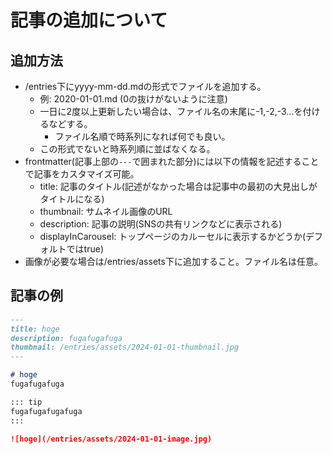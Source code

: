 # 記事の追加について

## 追加方法
- /entries下にyyyy-mm-dd.mdの形式でファイルを追加する。
  - 例: 2020-01-01.md (0の抜けがないように注意)
  - 一日に2度以上更新したい場合は、ファイル名の末尾に-1,-2,-3...を付けるなどする。
    - ファイル名順で時系列になれば何でも良い。
  - この形式でないと時系列順に並ばなくなる。
- frontmatter(記事上部の`---`で囲まれた部分)には以下の情報を記述することで記事をカスタマイズ可能。
  - title: 記事のタイトル(記述がなかった場合は記事中の最初の大見出しがタイトルになる)
  - thumbnail: サムネイル画像のURL
  - description: 記事の説明(SNSの共有リンクなどに表示される)
  - displayInCarousel: トップページのカルーセルに表示するかどうか(デフォルトではtrue)
- 画像が必要な場合は/entries/assets下に追加すること。ファイル名は任意。

## 記事の例
```markdown
---
title: hoge
description: fugafugafuga
thumbnail: /entries/assets/2024-01-01-thumbnail.jpg
---

# hoge
fugafugafuga

::: tip
fugafugafugafuga
:::

![hoge](/entries/assets/2024-01-01-image.jpg)
```
